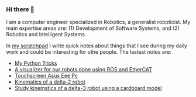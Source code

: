 ### Hi there 👋

I am a computer engineer specialized in Robotics, a generalist roboticist. My main expertise areas are: (1) Development of Software Systems, and (2) Robotics and Intelligent Systems.

In [my scratchpad](https://dgerod.github.io) I write quick notes about things that I see during my daily work and could be interesting for othe people. The lastest notes are:

<!--START_SECTION:posts-->
* [My Python Tricks](https://dgerod.github.io/2018/06/11/02-tricks-for-python-2.7.html)
* [A visualizer for our robots done using ROS and EtherCAT](https://dgerod.github.io/2015/04/19/robot-visualizer-using-ros-and-ecat.html)
* [Touchscreen Asus Eee Pc](https://dgerod.github.io/2013/01/20/touchscreen-asus-eee-pc.html)
* [Kinematics of a delta-2 robot](https://dgerod.github.io/2012/06/02/kinematics-delta-2-robot.html)
* [Study kinematics of a delta-3 robot using a cardboard model](https://dgerod.github.io/2010/09/25/studying-delta-3-robot.html)
<!--END_SECTION:posts-->
